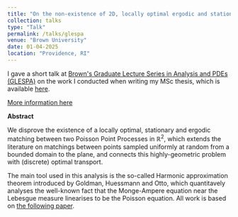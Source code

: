 ```yaml
---
title: "On the non-existence of 2D, locally optimal ergodic and stationary matchings"
collection: talks
type: "Talk"
permalink: /talks/glespa
venue: "Brown University"
date: 01-04-2025
location: "Providence, RI"
---
```


I gave a short talk at [Brown's Graduate Lecture Series in Analysis and PDEs (GLESPA)](https://glespa-brown.github.io) on the work I conducted when writing my MSc thesis, which is available [here](https://carlosaccp.github.io/files/msc_thesis.pdf).

[More information here](https://glespa-brown.github.io/2025-spring/2023/05/18/Carlos.html)

**Abstract**

We disprove the existence of a locally optimal, stationary and ergodic matching between two Poisson Point Processes in $\mathbb{R}^2$, which extends the literature on matchings between points sampled uniformly at random from a bounded domain to the plane, and connects this highly-geometric problem with (discrete) optimal transport.

The main tool used in this analysis is the so-called Harmonic approximation theorem introduced by Goldman, Huessmann and Otto, which quantitavely analyses the well-known fact that the Monge-Ampere equation near the Lebesgue measure linearises to be the Poisson equation. All work is based on [the following paper](https://arxiv.org/abs/2109.13590).
